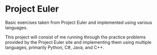 # Project Euler
Basic exercises taken from Project Euler and implemented using various languages.

This project will consist of me running through the practice problems provided by the Project Euler site
and implementing them using multiple languages, primarily Python, C#, Java, and C++. 